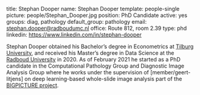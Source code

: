 title: Stephan Dooper
name: Stephan Dooper
template: people-single
picture: people/Stephan_Dooper.jpg
position: PhD Candidate
active: yes
groups: diag, pathology
default_group: pathology
email: stephan.dooper@radboudumc.nl
office: Route 812, room 2.39
type: phd
linkedin: https://www.linkedin.com/in/stephan-dooper

Stephan Dooper obtained his Bachelor’s degree in Econometrics at [Tilburg University](https://www.tilburguniversity.edu/nl/onderwijs/bacheloropleidingen/econometrie-en-operationele-research), and received his Master’s degree in Data Science at the [Radboud University](https://www.ru.nl/english/education/masters/data-science/) in 2020. As of February 2021 he started as a PhD candidate in the Computational Pathology Group and Diagnostic Image Analysis Group where he works under the supervision of [member/geert-litjens] on  deep learning-based whole-slide image analysis part of the [BIGPICTURE project](https://www.computationalpathologygroup.eu/news/start-bigpicture/).
